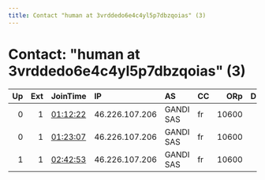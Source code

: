 ```yaml
---
title: Contact "human at 3vrddedo6e4c4yl5p7dbzqoias" (3)
---
```


# Contact: "human at 3vrddedo6e4c4yl5p7dbzqoias" (3)

|   Up |   Ext | JoinTime                                                                                              | IP             | AS        | CC   |   ORp |   Dirp | OS    | Version   | Nickname   |   eFamMembers |
|-----:|------:|:------------------------------------------------------------------------------------------------------|:---------------|:----------|:-----|------:|-------:|:------|:----------|:-----------|--------------:|
|    0 |     1 | [01:12:22](https://nusenu.github.io/OrNetStats/w/relay/1553454688DC3AF892088D3EE34E8FBB8FFCE84C.html) | 46.226.107.206 | GANDI SAS | fr   | 10600 |      0 | Linux | 0.4.7.13  | wuyhalexu  |             1 |
|    0 |     1 | [01:23:07](https://nusenu.github.io/OrNetStats/w/relay/3FA1C388C87D96B10F09F425331C025C6D707D0F.html) | 46.226.107.206 | GANDI SAS | fr   | 10600 |      0 | Linux | 0.4.7.13  | bytypaze   |             1 |
|    1 |     1 | [02:42:53](https://nusenu.github.io/OrNetStats/w/relay/C70FCF25437290C46C13B055E05B35B220C51971.html) | 46.226.107.206 | GANDI SAS | fr   | 10600 |      0 | Linux | 0.4.7.13  | seguyzixy  |             1 |
